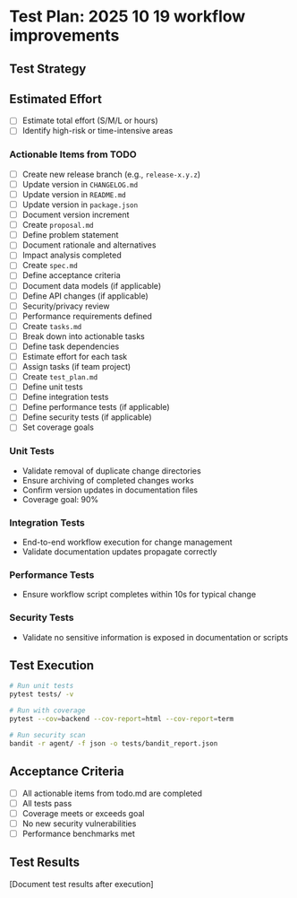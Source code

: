 # Test Plan: 2025 10 19 workflow improvements

## Test Strategy

## Estimated Effort
- [ ] Estimate total effort (S/M/L or hours)
- [ ] Identify high-risk or time-intensive areas

### Actionable Items from TODO
- [ ] Create new release branch (e.g., `release-x.y.z`)
- [ ] Update version in `CHANGELOG.md`
- [ ] Update version in `README.md`
- [ ] Update version in `package.json`
- [ ] Document version increment
- [ ] Create `proposal.md`
- [ ] Define problem statement
- [ ] Document rationale and alternatives
- [ ] Impact analysis completed
- [ ] Create `spec.md`
- [ ] Define acceptance criteria
- [ ] Document data models (if applicable)
- [ ] Define API changes (if applicable)
- [ ] Security/privacy review
- [ ] Performance requirements defined
- [ ] Create `tasks.md`
- [ ] Break down into actionable tasks
- [ ] Define task dependencies
- [ ] Estimate effort for each task
- [ ] Assign tasks (if team project)
- [ ] Create `test_plan.md`
- [ ] Define unit tests
- [ ] Define integration tests
- [ ] Define performance tests (if applicable)
- [ ] Define security tests (if applicable)
- [ ] Set coverage goals

### Unit Tests
- Validate removal of duplicate change directories
- Ensure archiving of completed changes works
- Confirm version updates in documentation files
- Coverage goal: 90%

### Integration Tests
- End-to-end workflow execution for change management
- Validate documentation updates propagate correctly

### Performance Tests
- Ensure workflow script completes within 10s for typical change

### Security Tests
- Validate no sensitive information is exposed in documentation or scripts

## Test Execution

```bash
# Run unit tests
pytest tests/ -v

# Run with coverage
pytest --cov=backend --cov-report=html --cov-report=term

# Run security scan
bandit -r agent/ -f json -o tests/bandit_report.json
```

## Acceptance Criteria

- [ ] All actionable items from todo.md are completed
- [ ] All tests pass
- [ ] Coverage meets or exceeds goal
- [ ] No new security vulnerabilities
- [ ] Performance benchmarks met

## Test Results

[Document test results after execution]

